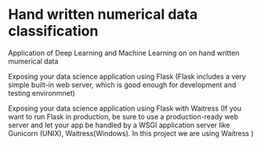 # Hand written numerical data classification
Application of Deep Learning and Machine Learning on on hand written mumerical data

Exposing your data science application using Flask (Flask includes a very simple built-in web server, which is good enough for development and testing environmnet)

Exposing your data science application using Flask with Waitress (If you want to run Flask in production, be sure to use a production-ready web server and let your app be handled by a WSGI application server like Gunicorn (UNIX), Waitress(Windows). In this project we are using Waitress )
